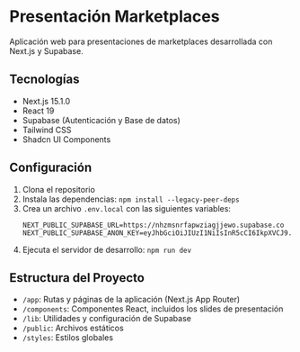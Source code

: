 # Presentación Marketplaces

Aplicación web para presentaciones de marketplaces desarrollada con Next.js y Supabase.

## Tecnologías

- Next.js 15.1.0
- React 19
- Supabase (Autenticación y Base de datos)
- Tailwind CSS
- Shadcn UI Components

## Configuración

1. Clona el repositorio
2. Instala las dependencias: `npm install --legacy-peer-deps`
3. Crea un archivo `.env.local` con las siguientes variables:
   ```
   NEXT_PUBLIC_SUPABASE_URL=https://nhzmsnrfapwziagjjewo.supabase.co
   NEXT_PUBLIC_SUPABASE_ANON_KEY=eyJhbGciOiJIUzI1NiIsInR5cCI6IkpXVCJ9.eyJpc3MiOiJzdXBhYmFzZSIsInJlZiI6Im5oem1zbnJmYXB3emlhZ2pqZXdvIiwicm9sZSI6ImFub24iLCJpYXQiOjE3NDI1Njk3OTYsImV4cCI6MjA1ODE0NTc5Nn0.zcpFrIwozoUmzdefSUBLU0_VBFWmkjoHV3pax8sKPYo
   ```
4. Ejecuta el servidor de desarrollo: `npm run dev`

## Estructura del Proyecto

- `/app`: Rutas y páginas de la aplicación (Next.js App Router)
- `/components`: Componentes React, incluidos los slides de presentación
- `/lib`: Utilidades y configuración de Supabase
- `/public`: Archivos estáticos
- `/styles`: Estilos globales
